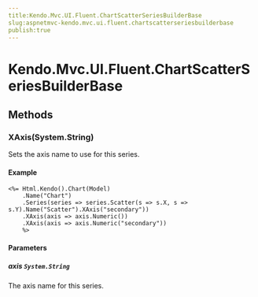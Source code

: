 ```yaml
---
title:Kendo.Mvc.UI.Fluent.ChartScatterSeriesBuilderBase
slug:aspnetmvc-kendo.mvc.ui.fluent.chartscatterseriesbuilderbase
publish:true
---
```


# Kendo.Mvc.UI.Fluent.ChartScatterSeriesBuilderBase

## Methods

### XAxis(System.String)
Sets the axis name to use for this series.

#### Example
    <%= Html.Kendo().Chart(Model)
        .Name("Chart")
        .Series(series => series.Scatter(s => s.X, s => s.Y).Name("Scatter").XAxis("secondary"))
        .XAxis(axis => axis.Numeric())
        .XAxis(axis => axis.Numeric("secondary"))
        %>

#### Parameters

##### axis `System.String`
The axis name for this series.